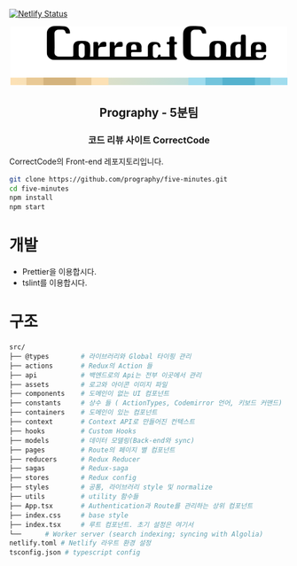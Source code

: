 [![Netlify Status](https://api.netlify.com/api/v1/badges/0ef062da-4336-420c-89f0-61eb309120d5/deploy-status)](https://app.netlify.com/sites/lucid-lichterman-1717da/deploys)
<div align="center">

  [![Correctcode](./logo.png)](https://lucid-lichterman-1717da.netlify.com)
  ## Prography - 5분팀
  ### 코드 리뷰 사이트 CorrectCode

</div>

CorrectCode의 Front-end 레포지토리입니다.

```sh
git clone https://github.com/prography/five-minutes.git
cd five-minutes
npm install
npm start
```

# 개발
- Prettier을 이용합시다.
- tslint를 이용합시다.  

# 구조

```sh
src/
├── @types        # 라이브러리와 Global 타이핑 관리
├── actions       # Redux의 Action 들
├── api           # 백엔드로의 Api는 전부 이곳에서 관리
├── assets        # 로고와 아이콘 이미지 파일
├── components    # 도메인이 없는 UI 컴포넌트
├── constants     # 상수 들 ( ActionTypes, Codemirror 언어, 키보드 커맨드)
├── containers    # 도메인이 있는 컴포넌트
├── context       # Context API로 만들어진 컨텍스트
├── hooks         # Custom Hooks
├── models        # 데이터 모델링(Back-end와 sync)
├── pages         # Route의 페이지 별 컴포넌트
├── reducers      # Redux Reducer
├── sagas         # Redux-saga
├── stores        # Redux config
├── styles        # 공통, 라이브러리 style 및 normalize
├── utils         # utility 함수들
├── App.tsx       # Authentication과 Route를 관리하는 상위 컴포넌트
├── index.css     # base style
├── index.tsx     # 루트 컴포넌트. 초기 설정은 여기서
└──      # Worker server (search indexing; syncing with Algolia)
netlify.toml # Netlify 라우트 환경 설정
tsconfig.json # typescript config
```

